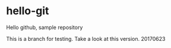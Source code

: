 # hello-git
Hello github, sample repository

This is a branch for testing. Take a look at this version. 20170623
